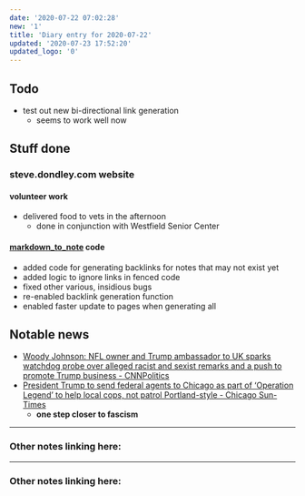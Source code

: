 ```yaml
---
date: '2020-07-22 07:02:28'
new: '1'
title: 'Diary entry for 2020-07-22'
updated: '2020-07-23 17:52:20'
updated_logo: '0'
---
```

## Todo
* test out new bi-directional link generation
  * seems to work well now

## Stuff done

### steve.dondley.com website
#### volunteer work
* delivered food to vets in the afternoon
  * done in conjunction with Westfield Senior Center

#### [markdown_to_note](/markdown_to_note) code
* added code for generating backlinks for notes that may not exist yet
* added logic to ignore links in fenced code
* fixed other various, insidious bugs
* re-enabled backlink generation function
* enabled faster update to pages when generating all

## Notable news
* [Woody Johnson: NFL owner and Trump ambassador to UK sparks watchdog probe over alleged racist and sexist remarks and a push to promote Trump business - CNNPolitics](https://www.cnn.com/2020/07/22/politics/woody-johnson-oig-report/index.html)
* [President Trump to send federal agents to Chicago as part of ‘Operation Legend’ to help local cops, not patrol Portland-style - Chicago Sun-Times](https://chicago.suntimes.com/2020/7/22/21334471/operation-legend-chicago-federal-agents-trump)
  * **one step closer to fascism**


---
### Other notes linking here:

---
### Other notes linking here:

[](/diary)